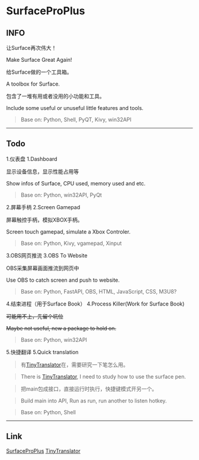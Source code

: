 # SurfaceProPlus

## INFO

让Surface再次伟大！

Make Surface Great Again!

给Surface做的一个工具箱。

A toolbox for Surface.

包含了一堆有用或者没用的小功能和工具。

Include some useful or unuseful little features and tools.

>Base on: Python, Shell, PyQT, Kivy, win32API

---

## Todo

1.仪表盘
1.Dashboard

显示设备信息，显示性能占用等

Show infos of Surface, CPU used, memory used and etc.

>Base on: Python, win32API, PyQt

2.屏幕手柄
2.Screen Gamepad

屏幕触控手柄，模拟XBOX手柄。

Screen touch gamepad, simulate a Xbox Controler.

>Base on: Python, Kivy, vgamepad, Xinput

3.OBS网页推流
3.OBS To Website

OBS采集屏幕画面推流到网页中

Use OBS to catch screen and push to website.

>Base on: Python, FastAPI, OBS, HTML, JavaScript, CSS, M3U8?

4.结束进程（用于Surface Book）
4.Process Killer(Work for Surface Book)

~~可能用不上，先留个坑位~~

~~Maybe not useful, new a package to hold on.~~

>Base on: Python, win32API

5.快捷翻译
5.Quick translation

>有[TinyTranslator](https://github.com/BX-NL/TinyTranslator)在，需要研究一下笔怎么用。

>There is [TinyTranslator](https://github.com/BX-NL/TinyTranslator), I need to study how to use the surface pen.

>把main包成接口，直接运行时执行，快捷键模式开另一个。

>Build main into API, Run as run, run another to listen hotkey.

>Base on: Python, Shell

---

## Link

[SurfaceProPlus](https://github.com/BX-NL/SurfaceProPlus)
[TinyTranslator](https://github.com/BX-NL/TinyTranslator)